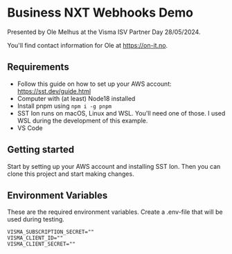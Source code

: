 # Business NXT Webhooks Demo

Presented by Ole Melhus at the Visma ISV Partner Day 28/05/2024.

You'll find contact information for Ole at https://on-it.no.

## Requirements

- Follow this guide on how to set up your AWS account: https://sst.dev/guide.html
- Computer with (at least) Node18 installed
- Install pnpm using `npm i -g pnpm`
- SST Ion runs on macOS, Linux and WSL. You'll need one of those. I used WSL during the development of this example.
- VS Code

## Getting started

Start by setting up your AWS account and installing SST Ion. Then you can clone this project and start making changes.

## Environment Variables

These are the required environment variables. Create a .env-file that will be used during testing.

```env
VISMA_SUBSCRIPTION_SECRET=""
VISMA_CLIENT_ID=""
VISMA_CLIENT_SECRET=""
```

